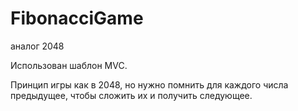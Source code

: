 # FibonacciGame
аналог 2048

Использован шаблон MVC.

Принцип игры как в 2048, но нужно помнить для каждого числа предыдущее, чтобы сложить их и получить следующее.


